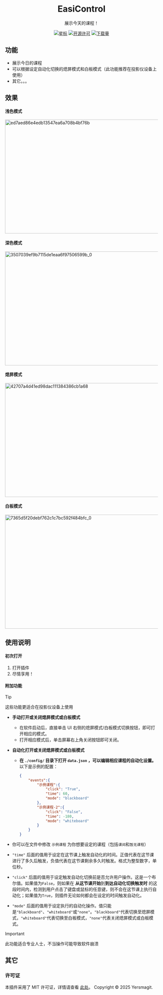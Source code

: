<div align="center">
</img src="icon.png" alt="插件图标" width="18%">
<h1>EasiControl</h1>
<p>展示今天的课程！</p>

[![星标](https://img.shields.io/github/stars/Yersmagit/cw-easi-control?style=for-the-badge&color=orange&label=星标)](https://github.com/Yersmagit/cw-easi-control)
[![开源许可](https://img.shields.io/badge/license-MIT-darkgreen.svg?label=开源许可证&style=for-the-badge)](https://github.com/Yersmagit/cw-easi-control)
[![下载量](https://img.shields.io/github/downloads/Yersmagit/cw-easi-control/total.svg?label=下载量&color=green&style=for-the-badge)](https://github.com/Yersmagit/cw-easi-control)

</div>

## 功能
- 展示今日的课程
- 可以根据设定自动化切换的熄屏模式和白板模式（此功能推荐在投影仪设备上使用）
- 其它。。。

## 效果
#### 浅色模式
<img width="648" height="375" alt="ed7aed86e4edb13547ea6a708b4bf76b" src="https://github.com/user-attachments/assets/6741f788-51a5-4106-8765-81c78002219f" />

#### 深色模式
<img width="648" height="375" alt="3507039ef9b7115de1eaa6f97506599b_0" src="https://github.com/user-attachments/assets/6c39138b-39c4-4a6e-ae31-42bbe7054b92" />

#### 熄屏模式
<img width="648" height="375" alt="42707a4d41ed98dac111384386cb1a68" src="https://github.com/user-attachments/assets/11c1bd63-7023-4d6a-8bab-bf5d98dac548" />

#### 白板模式
<img width="648" height="375" alt="7365d5f20debf762c1c7bc592f484bfc_0" src="https://github.com/user-attachments/assets/6ae70bbc-33dd-43a1-9dc5-4980fcc28aee" />

## 使用说明
#### 初次打开
1. 打开插件
2. 尽情享用！

#### 附加功能
> [!TIP]
> 这些功能更适合在投影仪设备上使用

- **手动打开或关闭熄屏模式或白板模式**
  - 在软件启动后，直接单击 UI 右侧的熄屏模式/白板模式切换按钮，即可打开相应的模式。
  - 打开相应模式后，单击屏幕右上角关闭按钮即可关闭。

- **自动化打开或关闭熄屏模式或白板模式**
  - **在 `./config/` 目录下打开 `data.json` ，可以编辑相应课程的自动化设置。**
    以下是示例的配置：
    ```json
    {
        "events":{
            "示例课程":{
                "click": "True",
                "time": 60,
                "mode": "blackboard"
            },
            "示例课程-2":{
                "click": "False",
                "time": -180,
                "mode": "whiteboard"
            }
        }
    }
    ```

- 你可以在文件中修改 `示例课程` 为你想要设定的课程（包括`课间`和`暂无课程`）
- `"time"` 后面的值用于设定在这节课上触发自动化的时间。正值代表在这节课进行了多久后触发，负值代表在这节课剩余多久时触发。格式为整型数字，单位秒。
- `"click"` 后面的值用于设定触发自动化切换前是否允许用户操作。这是一个布尔值。如果值为`False`，则如果在 **从这节课开始**到**到达自动化切换触发时** 的这段时间内，检测到用户点击了键盘或鼠标的任意键，则不会在这节课上执行自动化；如果值为`True`，则插件无论如何都会在设定的时间触发自动化。
- `"mode"` 后面的值用于设定执行的自动化操作。值只能是`"blackboard"`、`"whiteboard"`或`"none"`。`"blackboard"`代表切换至熄屏模式，`"whiteboard"`代表切换至白板模式，`"none"`代表关闭熄屏模式或白板模式。

> [!IMPORTANT]
> 此功能适合专业人士，不当操作可能导致软件崩溃

## 其它
### 许可证
本插件采用了 MIT 许可证，详情请查看 [此处](LICENSE)。
Copyright © 2025 Yersmagit.
